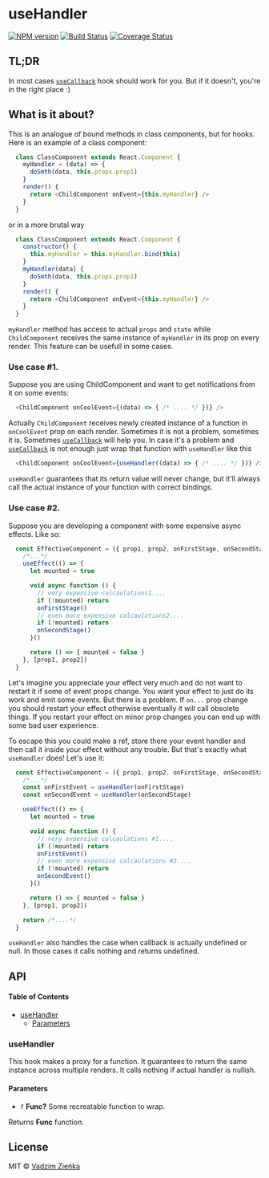 # useHandler

[![NPM version](https://img.shields.io/npm/v/react-use-handler.svg?style=flat-square)](https://npmjs.org/package/react-use-handler)
[![Build Status](https://img.shields.io/travis/vadzim/react-use-handler/master.svg?style=flat-square)](https://travis-ci.org/vadzim/react-use-handler)
[![Coverage Status](https://img.shields.io/codecov/c/github/vadzim/react-use-handler/master.svg?style=flat-square)](https://codecov.io/gh/vadzim/react-use-handler/branch/master)

## TL;DR

In most cases [`useCallback`](https://reactjs.org/docs/hooks-reference.html#usecallback "Hook API Reference") hook should work for you. But if it doesn't, you're in the right place :)

## What is it about?

This is an analogue of bound methods in class components, but for hooks.
Here is an example of a class component:

```javascript
  class ClassComponent extends React.Component {
    myHandler = (data) => {
      doSmth(data, this.props.prop1)
    }
    render() {
      return <ChildComponent onEvent={this.myHandler} />
    }
  }
```

or in a more brutal way

```javascript
  class ClassComponent extends React.Component {
    constructor() {
      this.myHandler = this.myHandler.bind(this)
    }
    myHandler(data) {
      doSmth(data, this.props.prop1)
    }
    render() {
      return <ChildComponent onEvent={this.myHandler} />
    }
  }
```

`myHandler` method has access to actual `props` and `state` while `ChildComponent` receives the same instance of `myHandler` in its prop on every render.
This feature can be usefull in some cases.

### Use case #1.

Suppose you are using ChildComponent and want to get notifications from it on some events:

```javascript
  <ChildComponent onCoolEvent={(data) => { /* .... */ })} />
```

Actually `ChildComponent` receives newly created instance of a function in `onCoolEvent` prop on each render.
Sometimes it is not a problem, sometimes it is. Sometimes [`useCallback`](https://reactjs.org/docs/hooks-reference.html#usecallback "Hook API Reference") will help you. In case it's a problem and [`useCallback`](https://reactjs.org/docs/hooks-reference.html#usecallback "Hook API Reference") is not enough just wrap that function with `useHandler` like this

```javascript
  <ChildComponent onCoolEvent={useHandler((data) => { /* .... */ })} />
```

`useHandler` guarantees that its return value will never change, but it'll always call the actual instance of your function with correct bindings.

### Use case #2.

Suppose you are developing a component with some expensive async effects. Like so:

```javascript
  const EffectiveComponent = ({ prop1, prop2, onFirstStage, onSecondStage }) => {
    /*...*/
    useEffect(() => {
      let mounted = true

      void async function () {
        // very expensive calcaulations1....
        if (!mounted) return
        onFirstStage()
        // even more expensive calcaulations2....
        if (!mounted) return
        onSecondStage()
      }()

      return () => { mounted = false }
    }, [prop1, prop2])
  }
```

Let's imagine you appreciate your effect very much and do not want to restart it if some of event props change. You want your effect to just do its work and emit some events. But there is a problem. If `on...` prop change you should restart your effect otherwise eventually it will call obsolete things. If you restart your effect on minor prop changes you can end up with some bad user experience.

To escape this you could make a ref, store there your event handler and then call it inside your effect without any trouble. But that's exactly what `useHandler` does! Let's use it:

```javascript
  const EffectiveComponent = ({ prop1, prop2, onFirstStage, onSecondStage }) => {
    /*...*/
    const onFirstEvent = useHandler(onFirstStage)
    const onSecondEvent = useHandler(onSecondStage)

    useEffect(() => {
      let mounted = true

      void async function () {
        // very expensive calcaulations #1....
        if (!mounted) return
        onFirstEvent()
        // even more expensive calcaulations #2....
        if (!mounted) return
        onSecondEvent()
      }()

      return () => { mounted = false }
    }, [prop1, prop2])

    return /*....*/
  }
```

`useHandler` also handles the case when callback is actually undefined or null. In those cases it calls nothing and returns undefined.

## API

<!-- Generated by documentation.js. Update this documentation by updating the source code. -->

#### Table of Contents

-   [useHandler](#usehandler)
    -   [Parameters](#parameters)

### useHandler

This hook makes a proxy for a function.
It guarantees to return the same instance across multiple renders. It calls nothing if actual handler is nullish.

#### Parameters

-   `f` **Func?** Some recreatable function to wrap.

Returns **Func** function.

## License

MIT © [Vadzim Zieńka](https://github.com/vadzim)
